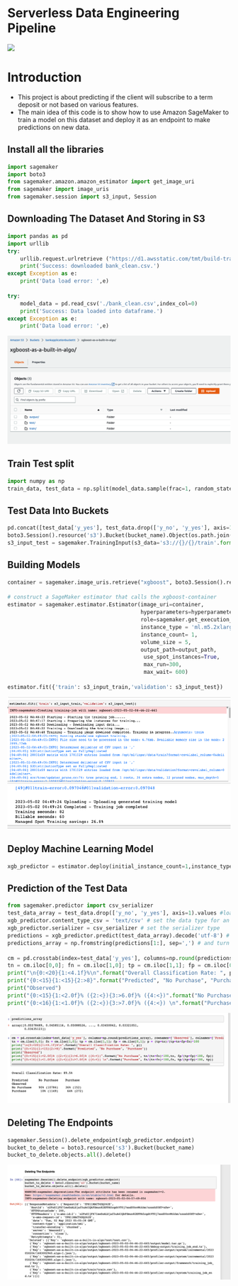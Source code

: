 # Serverless Data Engineering Pipeline
[![](https://img.shields.io/badge/Python-3.6-blue.svg)](https://www.python.org/)




# Introduction
* This project is about predicting if the client will subscribe to a term deposit or not based on various features. 
* The main idea of this code is to show how to use Amazon SageMaker to train a model on this dataset and deploy it as an endpoint to make predictions on new data.

## Install all the libraries

```py
import sagemaker
import boto3
from sagemaker.amazon.amazon_estimator import get_image_uri 
from sagemaker import image_uris
from sagemaker.session import s3_input, Session
```

## Downloading The Dataset And Storing in S3

```py
import pandas as pd
import urllib
try:
    urllib.request.urlretrieve ("https://d1.awsstatic.com/tmt/build-train-deploy-machine-learning-model-sagemaker/bank_clean.27f01fbbdf43271788427f3682996ae29ceca05d.csv", "bank_clean.csv")
    print('Success: downloaded bank_clean.csv.')
except Exception as e:
    print('Data load error: ',e)

try:
    model_data = pd.read_csv('./bank_clean.csv',index_col=0)
    print('Success: Data loaded into dataframe.')
except Exception as e:
    print('Data load error: ',e)
```
![s3](images/Snip20230502_33.png)


## Train Test split

```py
import numpy as np
train_data, test_data = np.split(model_data.sample(frac=1, random_state=1729), [int(0.7 * len(model_data))])
```

## Test Data Into Buckets

```py
pd.concat([test_data['y_yes'], test_data.drop(['y_no', 'y_yes'], axis=1)], axis=1).to_csv('test.csv', index=False, header=False)
boto3.Session().resource('s3').Bucket(bucket_name).Object(os.path.join(prefix, 'test/test.csv')).upload_file('test.csv')
s3_input_test = sagemaker.TrainingInput(s3_data='s3://{}/{}/train'.format(bucket_name, prefix), content_type='csv')

```


## Building Models

```py
container = sagemaker.image_uris.retrieve("xgboost", boto3.Session().region_name,version ="latest")

# construct a SageMaker estimator that calls the xgboost-container
estimator = sagemaker.estimator.Estimator(image_uri=container,
                                          hyperparameters=hyperparameters,
                                          role=sagemaker.get_execution_role(),
                                          instance_type = 'ml.m5.2xlarge',
                                          instance_count= 1,
                                          volume_size = 5,
                                          output_path=output_path,
                                           use_spot_instances=True,
                                           max_run=300,
                                           max_wait= 600)

estimator.fit({'train': s3_input_train,'validation': s3_input_test})                                     
```

![model1](images/Snip20230502_28.png)
![model1](images/Snip20230502_29.png)

## Deploy Machine Learning Model 

```py
xgb_predictor = estimator.deploy(initial_instance_count=1,instance_type='ml.m4.xlarge')
```

## Prediction of the Test Data
```py
from sagemaker.predictor import csv_serializer
test_data_array = test_data.drop(['y_no', 'y_yes'], axis=1).values #load the data into an array
xgb_predictor.content_type_csv = 'text/csv' # set the data type for an inference
xgb_predictor.serializer = csv_serializer # set the serializer type
predictions = xgb_predictor.predict(test_data_array).decode('utf-8') # predict!
predictions_array = np.fromstring(predictions[1:], sep=',') # and turn the prediction into an array

cm = pd.crosstab(index=test_data['y_yes'], columns=np.round(predictions_array), rownames=['Observed'], colnames=['Predicted'])
tn = cm.iloc[0,0]; fn = cm.iloc[1,0]; tp = cm.iloc[1,1]; fp = cm.iloc[0,1]; p = (tp+tn)/(tp+tn+fp+fn)*100
print("\n{0:<20}{1:<4.1f}%\n".format("Overall Classification Rate: ", p))
print("{0:<15}{1:<15}{2:>8}".format("Predicted", "No Purchase", "Purchase"))
print("Observed")
print("{0:<15}{1:<2.0f}% ({2:<}){3:>6.0f}% ({4:<})".format("No Purchase", tn/(tn+fn)*100,tn, fp/(tp+fp)*100, fp))
print("{0:<16}{1:<1.0f}% ({2:<}){3:>7.0f}% ({4:<}) \n".format("Purchase", fn/(tn+fn)*100,fn, tp/(tp+fp)*100, tp))
```

![prediction](images/Snip20230502_30.png)

## Deleting The Endpoints

```py
sagemaker.Session().delete_endpoint(xgb_predictor.endpoint)
bucket_to_delete = boto3.resource('s3').Bucket(bucket_name)
bucket_to_delete.objects.all().delete()
```

![endpoints](images/Snip20230502_31.png)
